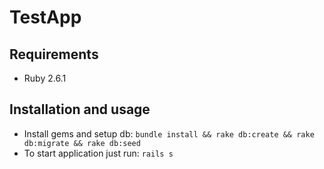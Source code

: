 # TestApp

## Requirements
  - Ruby 2.6.1

## Installation and usage
  - Install gems and setup db:
  `bundle install && rake db:create && rake db:migrate && rake db:seed`
  - To start application just run:
  `rails s`

